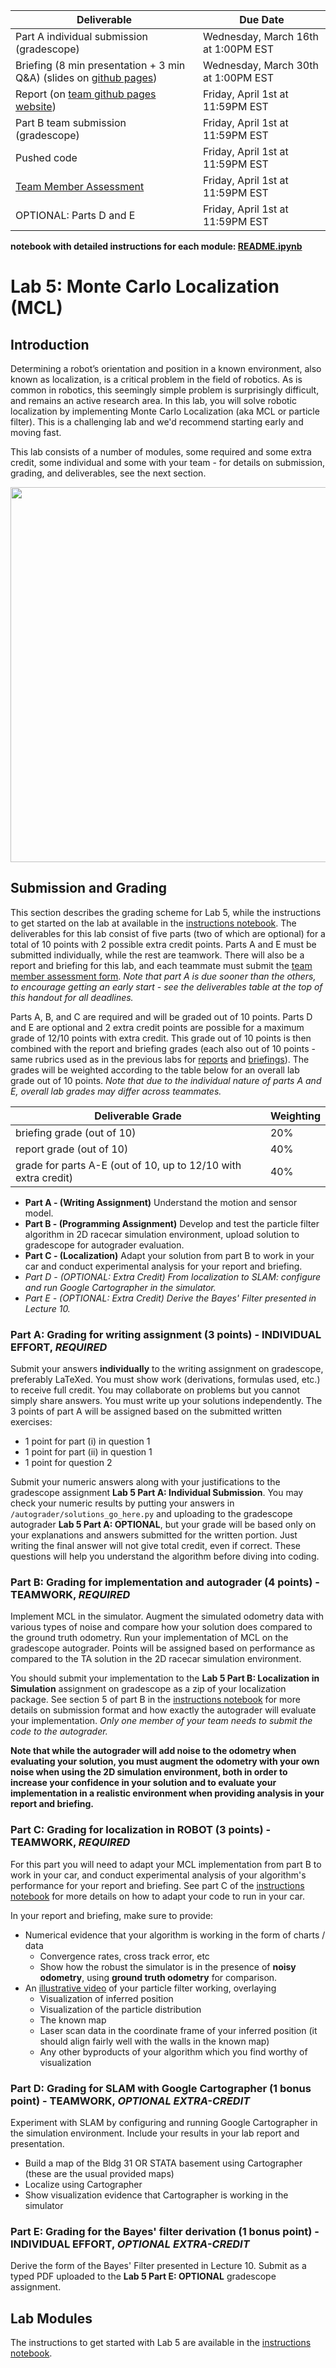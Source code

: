 | Deliverable | Due Date              |
|---------------|----------------------------------------------------------------------------|
| Part A individual submission (gradescope) | Wednesday, March 16th at 1:00PM EST |
| Briefing (8 min presentation + 3 min Q&A) (slides on [github pages](https://github.mit.edu/rss/website2021))  | Wednesday, March 30th at 1:00PM EST |
| Report (on [team github pages website](https://github.mit.edu/rss/website2021)) | Friday, April 1st at 11:59PM EST |
| Part B team submission (gradescope) | Friday, April 1st at 11:59PM EST |
| Pushed code | Friday, April 1st at 11:59PM EST |
| [Team Member Assessment](https://docs.google.com/forms/d/e/1FAIpQLSeH7moDd1OhA5nKpBgstc7plhaBMFm3L1H99joylZSgegmQYw/viewform?usp=sf_link) | Friday, April 1st at 11:59PM EST |
| OPTIONAL: Parts D and E | Friday, April 1st at 11:59PM EST |

**notebook with detailed instructions for each module: [README.ipynb](README.ipynb)**

# Lab 5: Monte Carlo Localization (MCL)

## Introduction

Determining a robot’s orientation and position in a known environment, also known as localization, is a critical problem in the field of robotics. As is common in robotics, this seemingly simple problem is surprisingly difficult, and remains an active research area. In this lab, you will solve robotic localization by implementing Monte Carlo Localization (aka MCL or particle filter). This is a challenging lab and we'd recommend starting early and moving fast.

This lab consists of a number of modules, some required and some extra credit, some individual and some with your team - for details on submission, grading, and deliverables, see the next section.

<img src="figures/pf.png" width="600">

## Submission and Grading

This section describes the grading scheme for Lab 5, while the instructions to get started on the lab at available in the [instructions notebook](README.ipynb).
The deliverables for this lab consist of five parts (two of which are optional) for a total of 10 points with 2 possible extra credit points. Parts A and E must be submitted individually, while the rest are teamwork. There will also be a report and briefing for this lab, and each teammate must submit the [team member assessment form](https://docs.google.com/forms/d/e/1FAIpQLSeH7moDd1OhA5nKpBgstc7plhaBMFm3L1H99joylZSgegmQYw/viewform?usp=sf_link). *Note that part A is due sooner than the others, to encourage getting an early start - see the deliverables table at the top of this handout for all deadlines.*

Parts A, B, and C are required and will be graded out of 10 points. Parts D and E are optional and 2 extra credit points are possible for a maximum grade of 12/10 points with extra credit. This grade out of 10 points is then combined with the report and briefing grades (each also out of 10 points - same rubrics used as in the previous labs for [reports](https://docs.google.com/document/d/1B6l7vKJFN3CPPcMn8cKKArHUU_Bq_YUZ5KxKoP6qMk0/edit?usp=sharing) and [briefings](https://docs.google.com/document/d/1NmqQP7n1omI9bIshF1Y-MP70gfDkgEeoMjpWv8hjfsY/edit?usp=sharing)). The grades will be weighted according to the table below for an overall lab grade out of 10 points. *Note that due to the individual nature of parts A and E, overall lab grades may differ across teammates.*

| Deliverable Grade | Weighting              |
|---------------|----------------------------------------------------------------------------|
| briefing grade (out of 10)  | 20% |
| report grade (out of 10) | 40% |
| grade for parts A-E (out of 10, up to 12/10 with extra credit) | 40% |

-   **Part A - (Writing Assignment)** Understand the motion and sensor model.
-   **Part B - (Programming Assignment)** Develop and test the particle filter algorithm in 2D racecar simulation environment, upload solution to gradescope for autograder evaluation.
-   **Part C - (Localization)** Adapt your solution from part B to work in your car and conduct experimental analysis for your report and briefing.
-   *Part D - (OPTIONAL: Extra Credit) From localization to SLAM: configure and run Google Cartographer in the simulator.*
-   *Part E - (OPTIONAL: Extra Credit) Derive the Bayes' Filter presented in Lecture 10.*

### Part A: Grading for writing assignment (3 points) - **INDIVIDUAL EFFORT**, *REQUIRED*

Submit your answers **individually** to the writing assignment on gradescope, preferably LaTeXed. You must show work (derivations, formulas used, etc.) to receive full credit. You may collaborate on problems but you cannot simply share answers. You must write up your solutions independently. The 3 points of part A will be assigned based on the submitted written exercises:
- 1 point for part (i) in question 1
- 1 point for part (ii) in question 1
- 1 point for question 2

Submit your numeric answers along with your justifications to the gradescope assignment **Lab 5 Part A: Individual Submission**. You may check your numeric results by putting your answers in `/autograder/solutions_go_here.py` and uploading to the gradescope autograder **Lab 5 Part A: OPTIONAL**, but your grade will be based only on your explanations and answers submitted for the written portion. Just writing the final answer will not give total credit, even if correct. These questions will help you understand the algorithm before diving into coding.

### Part B: Grading for implementation and autograder (4 points) - **TEAMWORK**, *REQUIRED*

Implement MCL in the simulator. Augment the simulated odometry data with various types of noise and compare how your solution does compared to the ground truth odometry. Run your implementation of MCL on the gradescope autograder. Points will be assigned based on performance as compared to the TA solution in the 2D racecar simulation environment.

You should submit your implementation to the **Lab 5 Part B: Localization in Simulation** assignment on gradescope as a zip of your localization package. See section 5 of part B in the [instructions notebook](README.ipynb) for more details on submission format and how exactly the autograder will evaluate your implementation. *Only one member of your team needs to submit the code to the autograder.*

**Note that while the autograder will add noise to the odometry when evaluating your solution, you must augment the odometry with your own noise when using the 2D simulation environment, both in order to increase your confidence in your solution and to evaluate your implementation in a realistic environment when providing analysis in your report and briefing.**

### Part C: Grading for localization in ROBOT (3 points) - **TEAMWORK**, *REQUIRED*

For this part you will need to adapt your MCL implementation from part B to work in your car, and conduct experimental analysis of your algorithm's performance for your report and briefing. See part C of the [instructions notebook](README.ipynb) for more details on how to adapt your code to run in your car.

In your report and briefing, make sure to provide:
- Numerical evidence that your algorithm is working in the form of charts / data
    - Convergence rates, cross track error, etc
    - Show how the robust the simulator is in the presence of **noisy odometry**, using **ground truth odometry** for comparison.
- An [illustrative video](https://www.youtube.com/watch?v=-c_0hSjgLYw&t=6s) of your particle filter working, overlaying
    - Visualization of inferred position
    - Visualization of the particle distribution
    - The known map
    - Laser scan data in the coordinate frame of your inferred position (it should align fairly well with the walls in the known map)
    - Any other byproducts of your algorithm which you find worthy of visualization

### Part D: Grading for SLAM with Google Cartographer (1 bonus point) - **TEAMWORK**, *OPTIONAL EXTRA-CREDIT*

Experiment with SLAM by configuring and running Google Cartographer in the simulation environment. Include your results in your lab report and presentation.

- Build a map of the Bldg 31 OR STATA basement using Cartographer (these are the usual provided maps)
- Localize using Cartographer
- Show visualization evidence that Cartographer is working in the simulator

### Part E: Grading for the Bayes' filter derivation (1 bonus point) - **INDIVIDUAL EFFORT**, *OPTIONAL EXTRA-CREDIT*

Derive the form of the Bayes' Filter presented in Lecture 10. Submit as a typed PDF uploaded to the **Lab 5 Part E: OPTIONAL** gradescope assignment.

## Lab Modules

The instructions to get started with Lab 5 are available in the [instructions notebook](README.ipynb).
